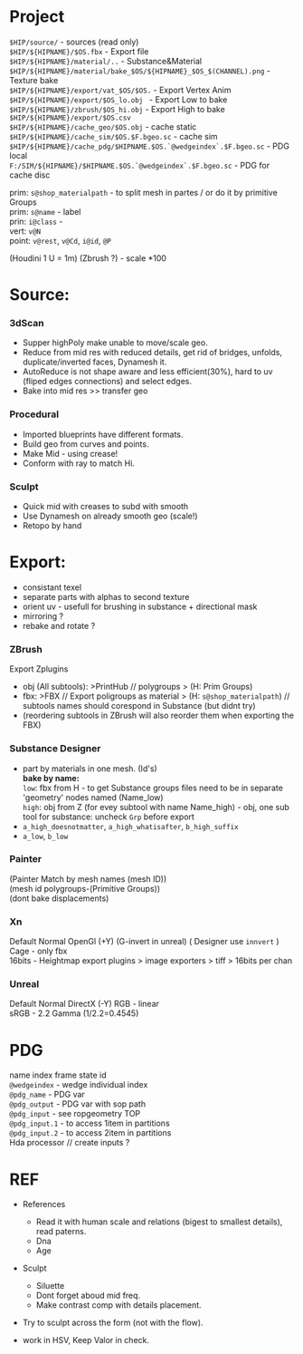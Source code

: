 # Project

`$HIP/source/` - sources (read only)   
`$HIP/${HIPNAME}/$OS.fbx` - Export file   
`$HIP/${HIPNAME}/material/..`  - Substance&Material   
`$HIP/${HIPNAME}/material/bake_$OS/${HIPNAME}_$OS_$(CHANNEL).png` - Texture bake      
`$HIP/${HIPNAME}/export/vat_$OS/$OS.` - Export Vertex Anim      
`$HIP/${HIPNAME}/export/$OS_lo.obj ` - Export Low to bake  
`$HIP/${HIPNAME}/zbrush/$OS_hi.obj` - Export High to bake  
`$HIP/${HIPNAME}/export/$OS.csv`   
`$HIP/${HIPNAME}/cache_geo/$OS.obj` - cache static  
`$HIP/${HIPNAME}/cache_sim/$OS.$F.bgeo.sc` - cache sim  
```$HIP/${HIPNAME}/cache_pdg/$HIPNAME.$OS.`@wedgeindex`.$F.bgeo.sc``` - PDG local  
```F:/SIM/${HIPNAME}/$HIPNAME.$OS.`@wedgeindex`.$F.bgeo.sc``` - PDG for cache disc   

prim: `s@shop_materialpath` - to split mesh in partes / or do it by primitive Groups   
prim: `s@name` - label   
prin: `i@class` -  
vert: `v@N`    
point: `v@rest`, `v@Cd`, `i@id`, `@P`   

(Houdini 1 U = 1m) (Zbrush ?) - scale *100  

# Source:  
  
### 3dScan   
- Supper highPoly make unable to move/scale geo.   
- Reduce from mid res with reduced details, get rid of bridges, unfolds, duplicate/inverted faces, Dynamesh it.   
- AutoReduce is not shape aware and less efficient(30%), hard to uv (fliped edges connections) and select edges.        
- Bake into mid res >> transfer geo    

### Procedural   
- Imported blueprints have different formats.
- Build geo from curves and points.  
- Make Mid -  using crease! 
- Conform with ray to match Hi.  

### Sculpt  
- Quick mid with creases to subd with smooth    
- Use Dynamesh on already smooth geo    (scale!)  
- Retopo by hand  

# Export:
- consistant texel   
- separate parts with alphas to second texture  
- orient uv - usefull for brushing in substance + directional mask   
- mirroring ?  
- rebake and rotate ?  

### ZBrush
Export Zplugins
- obj (All subtools): >PrintHub // polygroups > (H: Prim Groups)  
- fbx: >FBX // Export poligroups as material > (H: `s@shop_materialpath`)   // subtools names should corespond in Substance (but didnt try) 
- (reordering subtools in ZBrush will also reorder them when exporting the FBX)     

### Substance Designer  
- part by materials in one mesh. (Id's)  
**bake by name:**    
`low`: fbx from H - to get Substance groups files need to be in separate 'geometry' nodes named (Name_low)   
`high`: obj  from Z  (for evey subtool with name Name_high) - obj, one sub tool for substance: uncheck `Grp` before export     
- `a_high_doesnotmatter`, `a_high_whatisafter`, `b_high_suffix`    
- `a_low`, `b_low`     


### Painter
(Painter Match by mesh names (mesh ID))  
(mesh id polygroups-(Primitive Groups))   
(dont bake displacements)

### Xn
Default Normal OpenGl (+Y)   (G-invert in unreal) ( Designer use `innvert` )   
Cage - only fbx      
16bits - Heightmap export plugins > image exporters > tiff > 16bits per chan  

### Unreal
Default Normal DirectX (-Y)
 RGB - linear  
 sRGB - 2.2 Gamma  (1/2.2=0.4545)  
# PDG
name index frame state id   
`@wedgeindex` - wedge individual index   
`@pdg_name` - PDG var   
`@pdg_output` - PDG var with sop path  
`@pdg_input` - see ropgeometry TOP  
`@pdg_input.1` - to access 1item in partitions  
`@pdg_input.2` - to access 2item in partitions  
Hda processor // create inputs ?   


# REF
- References   
   - Read it with human scale and relations (bigest to smallest details), read paterns.     
   - Dna   
   - Age   
- Sculpt  
   - Siluette  
   - Dont forget aboud mid freq.    
   - Make contrast comp with details placement.   

- Try to sculpt across the form (not with the flow).    
- work in HSV, Keep Valor in check.   

